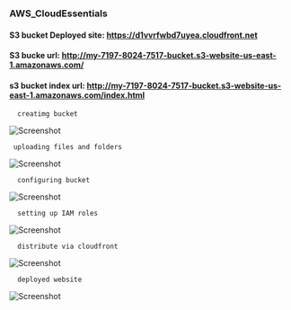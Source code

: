 ### AWS_CloudEssentials

#### S3 bucket Deployed site: https://d1vvrfwbd7uyea.cloudfront.net
#### S3 bucke url: http://my-7197-8024-7517-bucket.s3-website-us-east-1.amazonaws.com/
#### s3 bucket index url: http://my-7197-8024-7517-bucket.s3-website-us-east-1.amazonaws.com/index.html


      creatimg bucket

![Screenshot](https://github.com/danielmuthama/Deploy-Static_Website-in-Aws/blob/main/Pictures/Static%20deploment/picture-1.png?raw=true)

     uploading files and folders

![Screenshot](https://github.com/danielmuthama/Deploy-Static_Website-in-Aws/blob/main/Pictures/Static%20deploment/picture-2.png?raw=true)

      configuring bucket
      
![Screenshot](https://github.com/danielmuthama/Deploy-Static_Website-in-Aws/blob/main/Pictures/Static%20deploment/picture-3.png?raw=true)

      setting up IAM roles
      
![Screenshot](https://github.com/danielmuthama/Deploy-Static_Website-in-Aws/blob/main/Pictures/Static%20deploment/picture-4.png?raw=true)

      distribute via cloudfront
      
![Screenshot](https://github.com/danielmuthama/Deploy-Static_Website-in-Aws/blob/main/Pictures/Static%20deploment/picture-5.png?raw=true)

      deployed website
      
![Screenshot](https://github.com/danielmuthama/Deploy-Static_Website-in-Aws/blob/main/Pictures/Static%20deploment/picture-6.png?raw=true)


